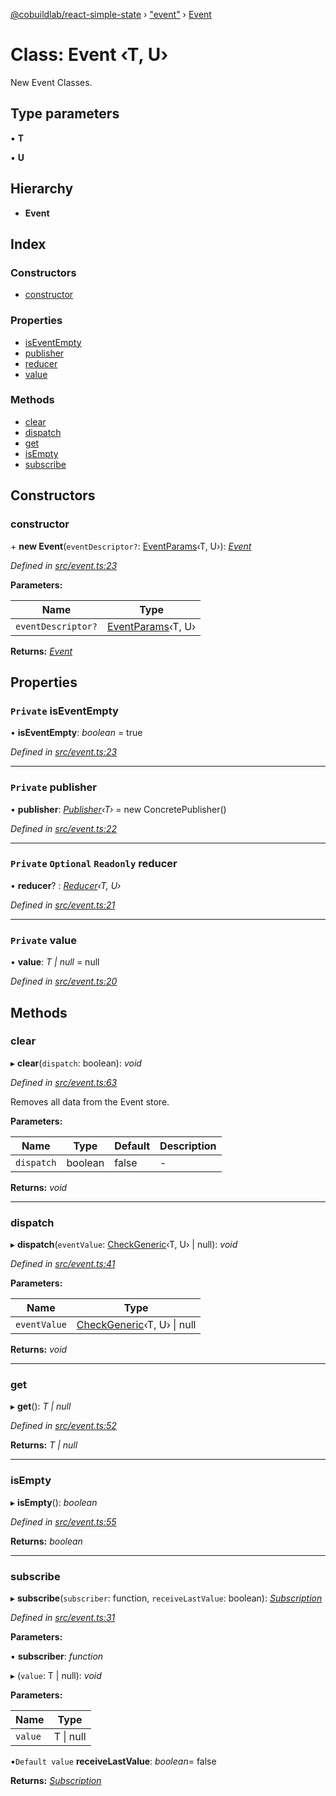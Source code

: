 [@cobuildlab/react-simple-state](../README.md) › ["event"](../modules/_event_.md) › [Event](_event_.event.md)

# Class: Event ‹**T, U**›

New Event Classes.

## Type parameters

▪ **T**

▪ **U**

## Hierarchy

* **Event**

## Index

### Constructors

* [constructor](_event_.event.md#constructor)

### Properties

* [isEventEmpty](_event_.event.md#private-iseventempty)
* [publisher](_event_.event.md#private-publisher)
* [reducer](_event_.event.md#private-optional-readonly-reducer)
* [value](_event_.event.md#private-value)

### Methods

* [clear](_event_.event.md#clear)
* [dispatch](_event_.event.md#dispatch)
* [get](_event_.event.md#get)
* [isEmpty](_event_.event.md#isempty)
* [subscribe](_event_.event.md#subscribe)

## Constructors

###  constructor

\+ **new Event**(`eventDescriptor?`: [EventParams](../modules/_event_.md#eventparams)‹T, U›): *[Event](_event_.event.md)*

*Defined in [src/event.ts:23](https://github.com/cobuildlab/react-simple-state/blob/72fa9c7/src/event.ts#L23)*

**Parameters:**

Name | Type |
------ | ------ |
`eventDescriptor?` | [EventParams](../modules/_event_.md#eventparams)‹T, U› |

**Returns:** *[Event](_event_.event.md)*

## Properties

### `Private` isEventEmpty

• **isEventEmpty**: *boolean* = true

*Defined in [src/event.ts:23](https://github.com/cobuildlab/react-simple-state/blob/72fa9c7/src/event.ts#L23)*

___

### `Private` publisher

• **publisher**: *[Publisher](../interfaces/_pub_sub_.publisher.md)‹T›* = new ConcretePublisher()

*Defined in [src/event.ts:22](https://github.com/cobuildlab/react-simple-state/blob/72fa9c7/src/event.ts#L22)*

___

### `Private` `Optional` `Readonly` reducer

• **reducer**? : *[Reducer](../modules/_event_.md#reducer)‹T, U›*

*Defined in [src/event.ts:21](https://github.com/cobuildlab/react-simple-state/blob/72fa9c7/src/event.ts#L21)*

___

### `Private` value

• **value**: *T | null* = null

*Defined in [src/event.ts:20](https://github.com/cobuildlab/react-simple-state/blob/72fa9c7/src/event.ts#L20)*

## Methods

###  clear

▸ **clear**(`dispatch`: boolean): *void*

*Defined in [src/event.ts:63](https://github.com/cobuildlab/react-simple-state/blob/72fa9c7/src/event.ts#L63)*

Removes all data from the Event store.

**Parameters:**

Name | Type | Default | Description |
------ | ------ | ------ | ------ |
`dispatch` | boolean | false | -  |

**Returns:** *void*

___

###  dispatch

▸ **dispatch**(`eventValue`: [CheckGeneric](../modules/_types_.md#checkgeneric)‹T, U› | null): *void*

*Defined in [src/event.ts:41](https://github.com/cobuildlab/react-simple-state/blob/72fa9c7/src/event.ts#L41)*

**Parameters:**

Name | Type |
------ | ------ |
`eventValue` | [CheckGeneric](../modules/_types_.md#checkgeneric)‹T, U› &#124; null |

**Returns:** *void*

___

###  get

▸ **get**(): *T | null*

*Defined in [src/event.ts:52](https://github.com/cobuildlab/react-simple-state/blob/72fa9c7/src/event.ts#L52)*

**Returns:** *T | null*

___

###  isEmpty

▸ **isEmpty**(): *boolean*

*Defined in [src/event.ts:55](https://github.com/cobuildlab/react-simple-state/blob/72fa9c7/src/event.ts#L55)*

**Returns:** *boolean*

___

###  subscribe

▸ **subscribe**(`subscriber`: function, `receiveLastValue`: boolean): *[Subscription](../interfaces/_pub_sub_.subscription.md)*

*Defined in [src/event.ts:31](https://github.com/cobuildlab/react-simple-state/blob/72fa9c7/src/event.ts#L31)*

**Parameters:**

▪ **subscriber**: *function*

▸ (`value`: T | null): *void*

**Parameters:**

Name | Type |
------ | ------ |
`value` | T &#124; null |

▪`Default value`  **receiveLastValue**: *boolean*= false

**Returns:** *[Subscription](../interfaces/_pub_sub_.subscription.md)*
